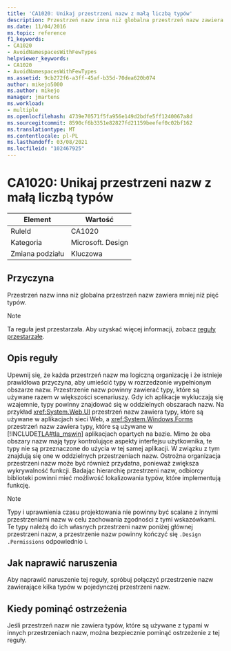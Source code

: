 ```yaml
---
title: 'CA1020: Unikaj przestrzeni nazw z małą liczbą typów'
description: Przestrzeń nazw inna niż globalna przestrzeń nazw zawiera mniej niż pięć typów.
ms.date: 11/04/2016
ms.topic: reference
f1_keywords:
- CA1020
- AvoidNamespacesWithFewTypes
helpviewer_keywords:
- CA1020
- AvoidNamespacesWithFewTypes
ms.assetid: 9cb272f6-a3ff-45af-b35d-70dea620b074
author: mikejo5000
ms.author: mikejo
manager: jmartens
ms.workload:
- multiple
ms.openlocfilehash: 4739e70571f5fa956e149d2bdfe5ff1240067a8d
ms.sourcegitcommit: 8590cf6b3351e82827fd21159beefef0c02bf162
ms.translationtype: MT
ms.contentlocale: pl-PL
ms.lasthandoff: 03/08/2021
ms.locfileid: "102467925"
---
```

# <a name="ca1020-avoid-namespaces-with-few-types"></a>CA1020: Unikaj przestrzeni nazw z małą liczbą typów

|Element|Wartość|
|-|-|
|RuleId|CA1020|
|Kategoria|Microsoft. Design|
|Zmiana podziału|Kluczowa|

## <a name="cause"></a>Przyczyna

Przestrzeń nazw inna niż globalna przestrzeń nazw zawiera mniej niż pięć typów.

> [!NOTE]
> Ta reguła jest przestarzała. Aby uzyskać więcej informacji, zobacz [reguły przestarzałe](fxcop-unported-deprecated-rules.md).

## <a name="rule-description"></a>Opis reguły

Upewnij się, że każda przestrzeń nazw ma logiczną organizację i że istnieje prawidłowa przyczyna, aby umieścić typy w rozrzedzonie wypełnionym obszarze nazw. Przestrzenie nazw powinny zawierać typy, które są używane razem w większości scenariuszy. Gdy ich aplikacje wykluczają się wzajemnie, typy powinny znajdować się w oddzielnych obszarach nazw. Na przykład <xref:System.Web.UI> przestrzeń nazw zawiera typy, które są używane w aplikacjach sieci Web, a <xref:System.Windows.Forms> przestrzeń nazw zawiera typy, które są używane w [!INCLUDE[TLA#tla_mswin](../code-quality/includes/tlasharptla_mswin_md.md)] aplikacjach opartych na bazie. Mimo że oba obszary nazw mają typy kontrolujące aspekty interfejsu użytkownika, te typy nie są przeznaczone do użycia w tej samej aplikacji. W związku z tym znajdują się one w oddzielnych przestrzeniach nazw. Ostrożna organizacja przestrzeni nazw może być również przydatna, ponieważ zwiększa wykrywalność funkcji. Badając hierarchię przestrzeni nazw, odbiorcy biblioteki powinni mieć możliwość lokalizowania typów, które implementują funkcję.

> [!NOTE]
> Typy i uprawnienia czasu projektowania nie powinny być scalane z innymi przestrzeniami nazw w celu zachowania zgodności z tymi wskazówkami. Te typy należą do ich własnych przestrzeni nazw poniżej głównej przestrzeni nazw, a przestrzenie nazw powinny kończyć się `.Design` `.Permissions` odpowiednio i.

## <a name="how-to-fix-violations"></a>Jak naprawić naruszenia

Aby naprawić naruszenie tej reguły, spróbuj połączyć przestrzenie nazw zawierające kilka typów w pojedynczej przestrzeni nazw.

## <a name="when-to-suppress-warnings"></a>Kiedy pominąć ostrzeżenia

Jeśli przestrzeń nazw nie zawiera typów, które są używane z typami w innych przestrzeniach nazw, można bezpiecznie pominąć ostrzeżenie z tej reguły.
